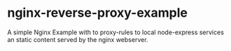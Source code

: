 # nginx-reverse-proxy-example
A simple Nginx Example with to proxy-rules to local node-express services an static content served by the nginx webserver.
